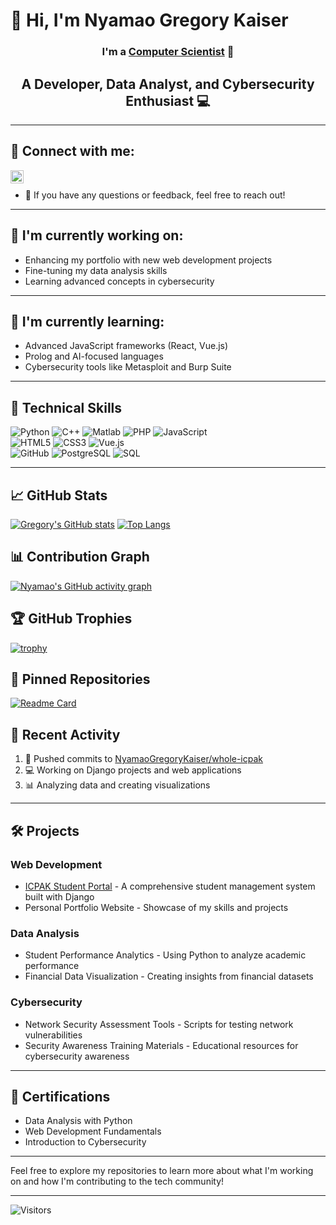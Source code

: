 # 👋 Hi, I'm Nyamao Gregory Kaiser

<h3 align="center">
I'm a <a href="https://nyamao.me/" target="_blank" rel="noreferrer">Computer Scientist</a> 👋
</h3>

<h2 align="center">
A Developer, Data Analyst, and Cybersecurity Enthusiast 💻
</h2>

---

## 🤝 Connect with me:
<a href="mailto:nyamaokaiser79@gmail.com"><img align="left" src="https://raw.githubusercontent.com/yushi1007/yushi1007/main/images/linkedin.svg" alt="Nyamao Gregory | Email" width="21px"/></a>
<br>
- 💬 If you have any questions or feedback, feel free to reach out!

---

## 🔭 I'm currently working on:
- Enhancing my portfolio with new web development projects
- Fine-tuning my data analysis skills
- Learning advanced concepts in cybersecurity

---

## 🌱 I'm currently learning:
- Advanced JavaScript frameworks (React, Vue.js)
- Prolog and AI-focused languages
- Cybersecurity tools like Metasploit and Burp Suite

---

## 💼 Technical Skills
![Python](https://img.shields.io/badge/Python-3776AB?style=for-the-badge&logo=python&logoColor=white)
![C++](https://img.shields.io/badge/C++-00599C?style=for-the-badge&logo=c%2B%2B&logoColor=white)
![Matlab](https://img.shields.io/badge/Matlab-0076A8?style=for-the-badge&logo=matlab&logoColor=white)
![PHP](https://img.shields.io/badge/PHP-777BB4?style=for-the-badge&logo=php&logoColor=white)
![JavaScript](https://img.shields.io/badge/JavaScript-F7DF1E?style=for-the-badge&logo=javascript&logoColor=black)
<br>
![HTML5](https://img.shields.io/badge/Web-HTML5-informational?style=flat&logo=html5&color=E34F26)
![CSS3](https://img.shields.io/badge/Web-CSS3-informational?style=flat&logo=css3&color=1572B6)
![Vue.js](https://img.shields.io/badge/Framework-Vue.js-informational?style=flat&logo=vue.js&color=4FC08D)
<br>
![GitHub](https://img.shields.io/badge/Tools-GitHub-informational?style=flat&logo=github&color=181717)
![PostgreSQL](https://img.shields.io/badge/Tools-PostgreSQL-informational?style=flat&logo=postgresql&color=336791)
![SQL](https://img.shields.io/badge/Tools-SQL-informational?style=flat&logo=sql&color=00758F)

---

## 📈 GitHub Stats 
[![Gregory's GitHub stats](https://github-readme-stats.vercel.app/api?username=NyamaoGregoryKaiser&show_icons=true&theme=radical)](https://github.com/NyamaoGregoryKaiser)
[![Top Langs](https://github-readme-stats.vercel.app/api/top-langs/?username=NyamaoGregoryKaiser&layout=compact&theme=radical)](https://github.com/NyamaoGregoryKaiser)

## 📊 Contribution Graph
[![Nyamao's GitHub activity graph](https://github-readme-activity-graph.cyclic.app/graph?username=NyamaoGregoryKaiser&theme=react-dark)](https://github.com/NyamaoGregoryKaiser)

## 🏆 GitHub Trophies
[![trophy](https://github-profile-trophy.vercel.app/?username=NyamaoGregoryKaiser&theme=onedark)](https://github.com/NyamaoGregoryKaiser)

## 📌 Pinned Repositories
[![Readme Card](https://github-readme-stats.vercel.app/api/pin/?username=NyamaoGregoryKaiser&repo=whole-icpak&theme=radical)](https://github.com/NyamaoGregoryKaiser/whole-icpak)

## 🔄 Recent Activity
<!--START_SECTION:activity-->
1. 🔄 Pushed commits to [NyamaoGregoryKaiser/whole-icpak](https://github.com/NyamaoGregoryKaiser/whole-icpak)
2. 💻 Working on Django projects and web applications
3. 📊 Analyzing data and creating visualizations
<!--END_SECTION:activity-->

---

## 🛠️ Projects

### Web Development
- [ICPAK Student Portal](https://github.com/NyamaoGregoryKaiser/whole-icpak) - A comprehensive student management system built with Django
- Personal Portfolio Website - Showcase of my skills and projects

### Data Analysis
- Student Performance Analytics - Using Python to analyze academic performance
- Financial Data Visualization - Creating insights from financial datasets

### Cybersecurity
- Network Security Assessment Tools - Scripts for testing network vulnerabilities
- Security Awareness Training Materials - Educational resources for cybersecurity awareness

---

## 📜 Certifications
- Data Analysis with Python
- Web Development Fundamentals
- Introduction to Cybersecurity

---

Feel free to explore my repositories to learn more about what I'm working on and how I'm contributing to the tech community!

---

![Visitors](https://visitor-badge.glitch.me/badge?page_id=NyamaoGregoryKaiser.NyamaoGregoryKaiser)
